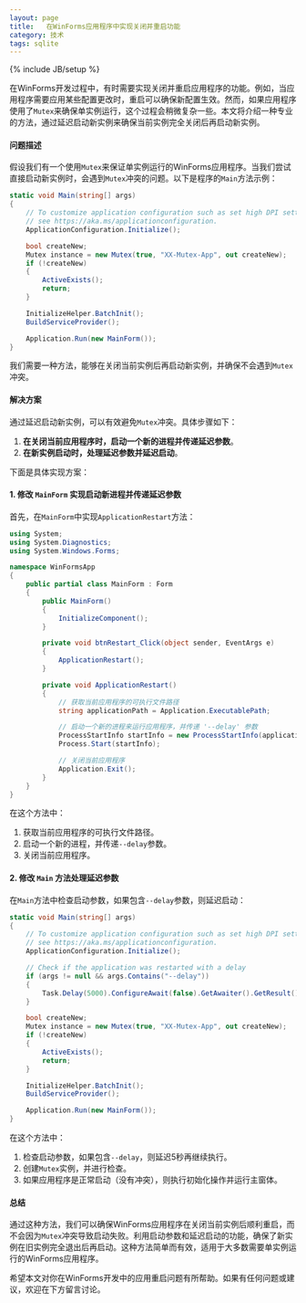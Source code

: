 ```yaml
---
layout: page
title:   在WinForms应用程序中实现关闭并重启功能
category: 技术
tags: sqlite
---
```

{% include JB/setup %}

在WinForms开发过程中，有时需要实现关闭并重启应用程序的功能。例如，当应用程序需要应用某些配置更改时，重启可以确保新配置生效。然而，如果应用程序使用了`Mutex`来确保单实例运行，这个过程会稍微复杂一些。本文将介绍一种专业的方法，通过延迟启动新实例来确保当前实例完全关闭后再启动新实例。

#### 问题描述

假设我们有一个使用`Mutex`来保证单实例运行的WinForms应用程序。当我们尝试直接启动新实例时，会遇到`Mutex`冲突的问题。以下是程序的`Main`方法示例：

```csharp
static void Main(string[] args)
{
    // To customize application configuration such as set high DPI settings or default font,
    // see https://aka.ms/applicationconfiguration.
    ApplicationConfiguration.Initialize();

    bool createNew;
    Mutex instance = new Mutex(true, "XX-Mutex-App", out createNew);
    if (!createNew)
    {
        ActiveExists();
        return;
    }

    InitializeHelper.BatchInit();
    BuildServiceProvider();

    Application.Run(new MainForm());
}
```

我们需要一种方法，能够在关闭当前实例后再启动新实例，并确保不会遇到`Mutex`冲突。

#### 解决方案

通过延迟启动新实例，可以有效避免`Mutex`冲突。具体步骤如下：

1. **在关闭当前应用程序时，启动一个新的进程并传递延迟参数**。
2. **在新实例启动时，处理延迟参数并延迟启动**。

下面是具体实现方案：

#### 1. 修改 `MainForm` 实现启动新进程并传递延迟参数

首先，在`MainForm`中实现`ApplicationRestart`方法：

```csharp
using System;
using System.Diagnostics;
using System.Windows.Forms;

namespace WinFormsApp
{
    public partial class MainForm : Form
    {
        public MainForm()
        {
            InitializeComponent();
        }

        private void btnRestart_Click(object sender, EventArgs e)
        {
            ApplicationRestart();
        }

        private void ApplicationRestart()
        {
            // 获取当前应用程序的可执行文件路径
            string applicationPath = Application.ExecutablePath;

            // 启动一个新的进程来运行应用程序，并传递 '--delay' 参数
            ProcessStartInfo startInfo = new ProcessStartInfo(applicationPath, "--delay");
            Process.Start(startInfo);

            // 关闭当前应用程序
            Application.Exit();
        }
    }
}
```

在这个方法中：
1. 获取当前应用程序的可执行文件路径。
2. 启动一个新的进程，并传递`--delay`参数。
3. 关闭当前应用程序。

#### 2. 修改 `Main` 方法处理延迟参数

在`Main`方法中检查启动参数，如果包含`--delay`参数，则延迟启动：

```csharp
static void Main(string[] args)
{
    // To customize application configuration such as set high DPI settings or default font,
    // see https://aka.ms/applicationconfiguration.
    ApplicationConfiguration.Initialize();

    // Check if the application was restarted with a delay
    if (args != null && args.Contains("--delay"))
    {
        Task.Delay(5000).ConfigureAwait(false).GetAwaiter().GetResult();
    }

    bool createNew;
    Mutex instance = new Mutex(true, "XX-Mutex-App", out createNew);
    if (!createNew)
    {
        ActiveExists();
        return;
    }

    InitializeHelper.BatchInit();
    BuildServiceProvider();

    Application.Run(new MainForm());
}
```

在这个方法中：
1. 检查启动参数，如果包含`--delay`，则延迟5秒再继续执行。
2. 创建`Mutex`实例，并进行检查。
3. 如果应用程序是正常启动（没有冲突），则执行初始化操作并运行主窗体。

#### 总结

通过这种方法，我们可以确保WinForms应用程序在关闭当前实例后顺利重启，而不会因为`Mutex`冲突导致启动失败。利用启动参数和延迟启动的功能，确保了新实例在旧实例完全退出后再启动。这种方法简单而有效，适用于大多数需要单实例运行的WinForms应用程序。

希望本文对你在WinForms开发中的应用重启问题有所帮助。如果有任何问题或建议，欢迎在下方留言讨论。